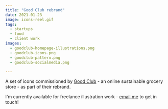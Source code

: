 ```yaml
---
title: "Good Club rebrand"
date: 2021-01-23
image: icons-reel.gif
tags:
  - startups
  - food
  - client work
images:
  - goodclub-homepage-illustrations.png
  - goodclub-icons.png
  - goodclub-pattern.png
  - goodclub-socialmedia.png

---
```


A set of icons commissioned by [Good Club](https://www.goodclub.co.uk/) - an online sustainable grocery store - as part of their rebrand.

I'm currently available for freelance illustration work - [email me](mailto:vicky.hughes@hotmail.com) to get in touch!
